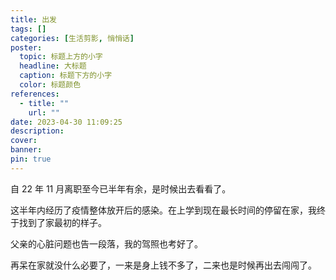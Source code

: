 ```yaml
---
title: 出发
tags: []
categories: [生活剪影, 悄悄话]
poster:
  topic: 标题上方的小字
  headline: 大标题
  caption: 标题下方的小字
  color: 标题颜色
references:
  - title: ""
    url: ""
date: 2023-04-30 11:09:25
description:
cover:
banner:
pin: true
---
```


自 22 年 11 月离职至今已半年有余，是时候出去看看了。

这半年内经历了疫情整体放开后的感染。在上学到现在最长时间的停留在家，我终于找到了家最初的样子。

父亲的心脏问题也告一段落，我的驾照也考好了。

再呆在家就没什么必要了，一来是身上钱不多了，二来也是时候再出去闯闯了。
